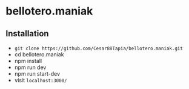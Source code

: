 # bellotero.maniak

## Installation

- `git clone https://github.com/Cesar88Tapia/bellotero.maniak.git`
- cd bellotero.maniak
- npm install
- npm run dev
- npm run start-dev
- visit `localhost:3000/` 
